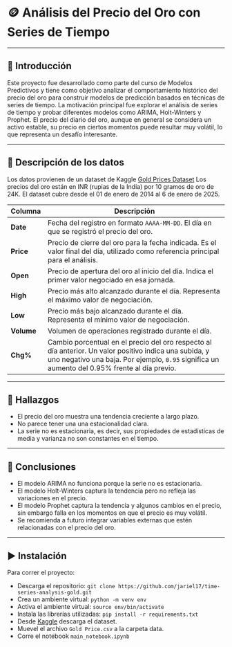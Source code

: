 # 🪙 Análisis del Precio del Oro con Series de Tiempo

---

## 📌 Introducción
Este proyecto fue desarrollado como parte del curso de Modelos Predictivos y tiene como objetivo analizar el comportamiento histórico del precio del oro para construir modelos de predicción basados en técnicas de series de tiempo.  La motivación principal fue explorar el análisis de series de tiempo y probar diferentes modelos como ARIMA, Holt-Winters y Prophet. El precio del diario del oro, aunque en general se considera un activo estable, su precio en ciertos momentos puede 
resultar muy volátil, lo que representa un desafío interesante.

---

## 📂 Descripción de los datos
Los datos provienen de un dataset de Kaggle [Gold Prices Dataset](https://www.kaggle.com/datasets/nisargchodavadiya/daily-gold-price-20152021-time-series)
Los precios del oro están en INR (rupias de la India) por 10 gramos de oro de 24K.
El dataset cubre desde el 01 de enero de 2014 al 6 de enero de 2025.

| Columna  | Descripción |
|----------|-------------|
| **Date** | Fecha del registro en formato `AAAA-MM-DD`. El día en que se registró el precio del oro. |
| **Price** | Precio de cierre del oro para la fecha indicada. Es el valor final del día, utilizado como referencia principal para el análisis. |
| **Open** | Precio de apertura del oro al inicio del día. Indica el primer valor negociado en esa jornada. |
| **High** | Precio más alto alcanzado durante el día. Representa el máximo valor de negociación. |
| **Low**  | Precio más bajo alcanzado durante el día. Representa el mínimo valor de negociación. |
| **Volume** | Volumen de operaciones registrado durante el día.|
| **Chg%** | Cambio porcentual en el precio del oro respecto al día anterior. Un valor positivo indica una subida, y uno negativo una baja. Por ejemplo, `0.95` significa un aumento del 0.95% frente al día previo. |

---

## 🔎 Hallazgos
- El precio del oro muestra una tendencia creciente a largo plazo.
- No parece tener una una estacionalidad clara.
- La serie no es estacionaria, es decir, sus propiedades de estadísticas de media y varianza no son constantes en el tiempo.

---

## 🎯 Conclusiones
- El modelo ARIMA no funciona porque la serie no es estacionaria.
- El modelo Holt-Winters captura la tendencia pero no refleja las variaciones en el precio.
- El modelo Prophet captura la tendencia y algunos cambios en el precio, sin embargo falla en los momentos en que el precio es muy volátil.
- Se recomienda a futuro integrar variables externas que estén relacionadas con el precio del oro.  

---
## ▶️ Instalación
Para correr el proyecto:
- Descarga el repositorio: `git clone https://github.com/jariel17/time-series-analysis-gold.git`
- Crea un ambiente virtual: `python -m venv env`
- Activa el ambiente virtual: `source env/bin/activate`
- Instala las librerías utilizadas: `pip install -r requirements.txt`
- Desde [Kaggle](https://www.kaggle.com/datasets/nisargchodavadiya/daily-gold-price-20152021-time-series) descarga el dataset.
- Muevel el archivo `Gold Price.csv` a la carpeta data.
- Corre el notebook `main_notebook.ipynb`
